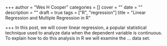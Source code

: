 +++
author = "Wes H Cooper"
categories = []
cover = ""
date = ""
description = ""
draft = true
tags = ["R", "regression"]
title = "Linear Regression and Multiple Regression in R"

+++
In this post, we will cover linear regression, a popular statistical technique used to analyze data when the dependent variable is continuous. To explain how to do this analysis in R we will examine the ... data set.